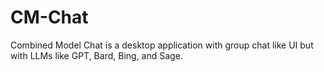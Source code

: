 # CM-Chat
Combined Model Chat is a desktop application with group chat like UI but with LLMs like GPT, Bard, Bing, and Sage.
